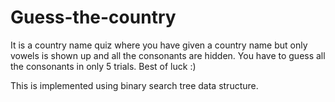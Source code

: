 # Guess-the-country
It is a country name quiz where you have given a country name but only vowels is shown up and all the consonants are hidden. You have to guess all the consonants in only 5 trials. Best of luck :)

This is implemented using binary search tree data structure.
